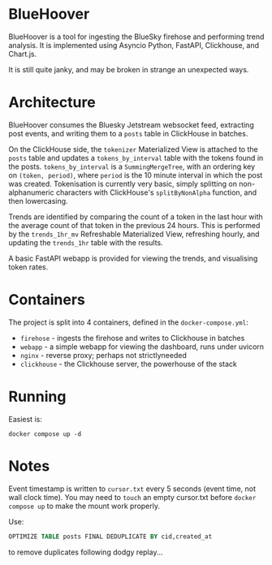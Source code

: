BlueHoover
==========

BlueHoover is a tool for ingesting the BlueSky firehose and performing trend analysis. It is implemented using Asyncio Python, FastAPI, Clickhouse, and Chart.js. 

It is still quite janky, and may be broken in strange an unexpected ways.

# Architecture

BlueHoover consumes the Bluesky Jetstream websocket feed, extracting post events, and writing them to a `posts` table in ClickHouse in batches. 

On the ClickHouse side, the `tokenizer` Materialized View is attached to the `posts` table and updates a `tokens_by_interval` table with the tokens found in the posts. `tokens_by_interval` is a `SummingMergeTree`, with an ordering key on `(token, period)`, where `period` is the 10 minute interval in which the post was created. Tokenisation is currently very basic, simply splitting on non-alphanumeric characters with ClickHouse's `splitByNonAlpha` function, and then lowercasing.

Trends are identified by comparing the count of a token in the last hour with the average count of that token in the previous 24 hours. This is performed by the `trends_1hr_mv` Refreshable Materialized View, refreshing hourly, and updating the `trends_1hr` table with the results.

A basic FastAPI webapp is provided for viewing the trends, and visualising token rates. 

# Containers 

The project is split into 4 containers, defined in the `docker-compose.yml`:

- `firehose` - ingests the firehose and writes to Clickhouse in batches
- `webapp` - a simple webapp for viewing the dashboard, runs under uvicorn
- `nginx` - reverse proxy; perhaps not strictlyneeded
- `clickhouse` - the Clickhouse server, the powerhouse of the stack

# Running

Easiest is:
```
docker compose up -d
```

# Notes

Event timestamp is written to `cursor.txt` every 5 seconds (event time, not wall clock time). You may need to `touch` an empty cursor.txt before `docker compose up` to make the mount work properly.

Use:
```sql
OPTIMIZE TABLE posts FINAL DEDUPLICATE BY cid,created_at
```

to remove duplicates following dodgy replay...